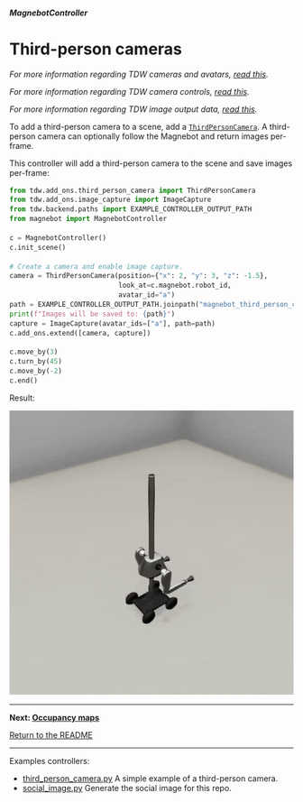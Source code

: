 ##### MagnebotController

# Third-person cameras

*For more information regarding TDW cameras and avatars, [read this](https://github.com/threedworld-mit/tdw/blob/master/Documentation/lessons/core_concepts/avatars.md).*

*For more information regarding TDW camera controls, [read this](https://github.com/threedworld-mit/tdw/blob/master/Documentation/lessons/camera/overview.md).*

*For more information regarding TDW image output data, [read this](https://github.com/threedworld-mit/tdw/blob/master/Documentation/lessons/core_concepts/images.md).*

To add a third-person camera to a scene, add a [`ThirdPersonCamera`](https://github.com/threedworld-mit/tdw/blob/master/Documentation/python/add_ons/third_person_camera.md). A third-person camera can optionally follow the Magnebot and return images per-frame.

This controller will add a third-person camera to the scene and save images per-frame:

```python
from tdw.add_ons.third_person_camera import ThirdPersonCamera
from tdw.add_ons.image_capture import ImageCapture
from tdw.backend.paths import EXAMPLE_CONTROLLER_OUTPUT_PATH
from magnebot import MagnebotController

c = MagnebotController()
c.init_scene()

# Create a camera and enable image capture.
camera = ThirdPersonCamera(position={"x": 2, "y": 3, "z": -1.5},
                           look_at=c.magnebot.robot_id,
                           avatar_id="a")
path = EXAMPLE_CONTROLLER_OUTPUT_PATH.joinpath("magnebot_third_person_camera")
print(f"Images will be saved to: {path}")
capture = ImageCapture(avatar_ids=["a"], path=path)
c.add_ons.extend([camera, capture])

c.move_by(3)
c.turn_by(45)
c.move_by(-2)
c.end()
```

Result:

![](../images/third_person_camera.gif)

***

**Next: [Occupancy maps](occupancy_map.md)**

[Return to the README](../../../README.md)

***

Examples controllers:

- [third_person_camera.py](https://github.com/alters-mit/magnebot/blob/main/controllers/examples/magnebot_controller/third_person_camera.py) A simple example of a third-person camera.
- [social_image.py](https://github.com/alters-mit/magnebot/blob/main/controllers/examples/magnebot_controller/social_image.py) Generate the social image for this repo.
